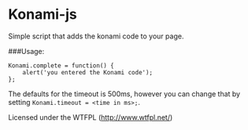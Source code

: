 Konami-js
=========

Simple script that adds the konami code to your page.

###Usage: 

	Konami.complete = function() {
		alert('you entered the Konami code');
	};
	

The defaults for the timeout is 500ms, however you can change that by setting `Konami.timeout = <time in ms>;`.  

Licensed under the WTFPL (http://www.wtfpl.net/)